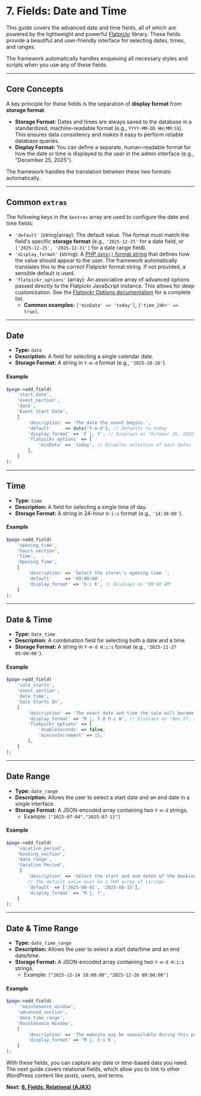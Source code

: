 # 7. Fields: Date and Time

This guide covers the advanced date and time fields, all of which are powered by the lightweight and powerful [Flatpickr](https://flatpickr.js.org/) library. These fields provide a beautiful and user-friendly interface for selecting dates, times, and ranges.

The framework automatically handles enqueuing all necessary styles and scripts when you use any of these fields.

---

## Core Concepts

A key principle for these fields is the separation of **display format** from **storage format**.

*   **Storage Format:** Dates and times are always saved to the database in a standardized, machine-readable format (e.g., `YYYY-MM-DD HH:MM:SS`). This ensures data consistency and makes it easy to perform reliable database queries.
*   **Display Format:** You can define a separate, human-readable format for how the date or time is displayed to the user in the admin interface (e.g., "December 25, 2025").

The framework handles the translation between these two formats automatically.

---

## Common `extras`

The following keys in the `$extras` array are used to configure the date and time fields:

*   `'default'` (string|array): The default value. The format must match the field's specific **storage format** (e.g., `'2025-12-25'` for a date field, or `['2025-12-25', '2025-12-31']` for a date range field).
*   `'display_format'` (string): A [PHP `date()` format string](https://www.php.net/manual/en/datetime.format.php) that defines how the value should appear to the user. The framework automatically translates this to the correct Flatpickr format string. If not provided, a sensible default is used.
*   `'flatpickr_options'` (array): An associative array of advanced options passed directly to the Flatpickr JavaScript instance. This allows for deep customization. See the [Flatpickr Options documentation](https://flatpickr.js.org/options/) for a complete list.
    *   **Common examples:** `['minDate' => 'today']`, `['time_24hr' => true]`.

---

## Date

*   **Type:** `date`
*   **Description:** A field for selecting a single calendar date.
*   **Storage Format:** A string in `Y-m-d` format (e.g., `'2025-10-26'`).

#### Example

```php
$page->add_field(
    'start_date',
    'event_section', 
    'date', 
    'Event Start Date', 
    [
        'description' => 'The date the event begins.',
        'default'     => date('Y-m-d'), // Defaults to today
        'display_format' => 'F j, Y', // Displays as "October 26, 2025"
        'flatpickr_options' => [
            'minDate' => 'today', // Disables selection of past dates
        ],
    ]
);
```

---

## Time

*   **Type:** `time`
*   **Description:** A field for selecting a single time of day.
*   **Storage Format:** A string in 24-hour `H:i:s` format (e.g., `'14:30:00'`).

#### Example

```php
$page->add_field( 
    'opening_time', 
    'hours_section', 
    'time', 
    'Opening Time', 
    [
        'description' => 'Select the store\'s opening time.',
        'default'     => '09:00:00',
        'display_format' => 'h:i K', // Displays as "09:00 AM"
    ]
);
```

---

## Date & Time

*   **Type:** `date_time`
*   **Description:** A combination field for selecting both a date and a time.
*   **Storage Format:** A string in `Y-m-d H:i:s` format (e.g., `'2025-11-27 09:00:00'`).

#### Example

```php
$page->add_field( 
    'sale_starts',
    'event_section',
    'date_time', 
    'Sale Starts On', 
    [
        'description' => 'The exact date and time the sale will become active.',
        'display_format' => 'M j, Y @ h:i A', // Displays as "Nov 27, 2025 @ 09:00 AM"
        'flatpickr_options' => [
            'enableSeconds' => false,
            'minuteIncrement' => 15,
        ],
    ]
);
```

---

## Date Range

*   **Type:** `date_range`
*   **Description:** Allows the user to select a start date and an end date in a single interface.
*   **Storage Format:** A JSON-encoded array containing two `Y-m-d` strings.
    *   Example: `["2025-07-04","2025-07-11"]`

#### Example

```php
$page->add_field(
    'vacation_period', 
    'booking_section', 
    'date_range', 
    'Vacation Period',
     [
        'description' => 'Select the start and end dates of the booking.',
        // The default value must be a PHP array of strings
        'default' => ['2025-08-01', '2025-08-15'],
        'display_format' => 'M j, Y',
    ]
);
```

---

## Date & Time Range

*   **Type:** `date_time_range`
*   **Description:** Allows the user to select a start date/time and an end date/time.
*   **Storage Format:** A JSON-encoded array containing two `Y-m-d H:i:s` strings.
    *   Example: `["2025-12-24 18:00:00","2025-12-26 09:00:00"]`

#### Example

```php
$page->add_field(
     'maintenance_window',
    'advanced_section', 
    'date_time_range', 
    'Maintenance Window', 
    [
        'description' => 'The website may be unavailable during this period.',
        'display_format' => 'M j, h:i K',
    ]
);
```

With these fields, you can capture any date or time-based data you need. The next guide covers relational fields, which allow you to link to other WordPress content like posts, users, and terms.

**Next:** [**8. Fields: Relational (AJAX)**](./08-fields-relational-ajax.md)